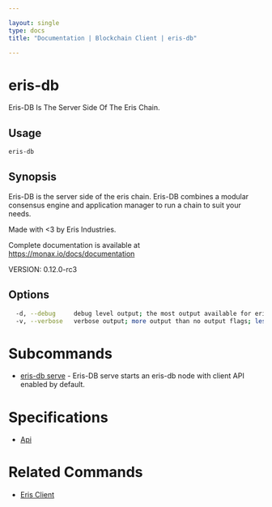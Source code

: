 ```yaml
---

layout: single
type: docs
title: "Documentation | Blockchain Client | eris-db"

---
```


# eris-db

Eris-DB Is The Server Side Of The Eris Chain.

## Usage

```bash
eris-db
```

## Synopsis

Eris-DB is the server side of the eris chain.  Eris-DB combines
a modular consensus engine and application manager to run a chain to suit
your needs.

Made with <3 by Eris Industries.

Complete documentation is available at https://monax.io/docs/documentation

VERSION:
 0.12.0-rc3


## Options

```bash
  -d, --debug     debug level output; the most output available for eris-db; if it is too chatty use verbose flag; default respects $ERIS_DB_DEBUG
  -v, --verbose   verbose output; more output than no output flags; less output than debug level; default respects $ERIS_DB_VERBOSE
```



# Subcommands

* [eris-db serve](/docs/documentation/db/0.12.0-rc3/eris-db_serve/) - Eris-DB serve starts an eris-db node with client API enabled by default.








# Specifications

* [Api](/docs/documentation/db/0.12.0-rc3/specifications/api/)


# Related Commands

* [Eris Client](/docs/documentation/db/0.12.0-rc3/eris-client/)